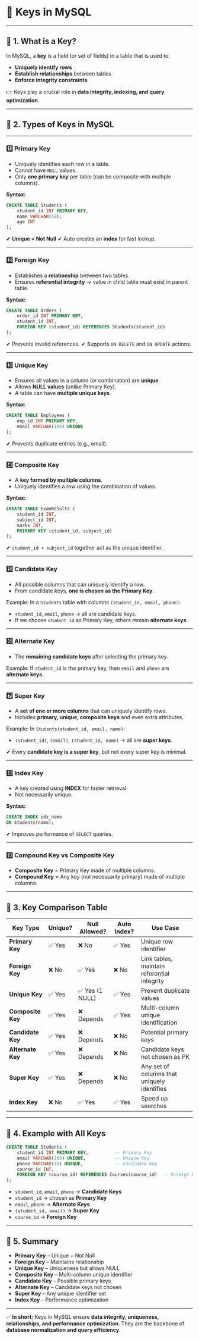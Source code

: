 
# 📘 **Keys in MySQL**

---

## 🔹 1. What is a Key?

In MySQL, a **key** is a field (or set of fields) in a table that is used to:

* **Uniquely identify rows**
* **Establish relationships** between tables
* **Enforce integrity constraints**

👉 Keys play a crucial role in **data integrity, indexing, and query optimization**.

---

## 🔹 2. Types of Keys in MySQL

---

### 1️⃣ **Primary Key**

* Uniquely identifies each row in a table.
* Cannot have `NULL` values.
* Only **one primary key** per table (can be composite with multiple columns).

**Syntax:**

```sql
CREATE TABLE Students (
    student_id INT PRIMARY KEY,
    name VARCHAR(50),
    age INT
);
```

✔ **Unique + Not Null**
✔ Auto creates an **index** for fast lookup.

---

### 2️⃣ **Foreign Key**

* Establishes a **relationship** between two tables.
* Ensures **referential integrity** → value in child table must exist in parent table.

**Syntax:**

```sql
CREATE TABLE Orders (
    order_id INT PRIMARY KEY,
    student_id INT,
    FOREIGN KEY (student_id) REFERENCES Students(student_id)
);
```

✔ Prevents invalid references.
✔ Supports `ON DELETE` and `ON UPDATE` actions.

---

### 3️⃣ **Unique Key**

* Ensures all values in a column (or combination) are **unique**.
* Allows **NULL values** (unlike Primary Key).
* A table can have **multiple unique keys**.

**Syntax:**

```sql
CREATE TABLE Employees (
    emp_id INT PRIMARY KEY,
    email VARCHAR(100) UNIQUE
);
```

✔ Prevents duplicate entries (e.g., email).

---

### 4️⃣ **Composite Key**

* A **key formed by multiple columns**.
* Uniquely identifies a row using the combination of values.

**Syntax:**

```sql
CREATE TABLE ExamResults (
    student_id INT,
    subject_id INT,
    marks INT,
    PRIMARY KEY (student_id, subject_id)
);
```

✔ `student_id + subject_id` together act as the unique identifier.

---

### 5️⃣ **Candidate Key**

* All possible columns that can uniquely identify a row.
* From candidate keys, **one is chosen as the Primary Key**.

Example:
In a `Students` table with columns `(student_id, email, phone)`:

* `student_id`, `email`, `phone` → all are candidate keys.
* If we choose `student_id` as Primary Key, others remain **alternate keys**.

---

### 6️⃣ **Alternate Key**

* The **remaining candidate keys** after selecting the primary key.

Example:
If `student_id` is the primary key, then `email` and `phone` are **alternate keys**.

---

### 7️⃣ **Super Key**

* A **set of one or more columns** that can uniquely identify rows.
* Includes **primary, unique, composite keys** and even extra attributes.

Example:
In `Students(student_id, email, name)`:

* `(student_id)`, `(email)`, `(student_id, name)` → all are **super keys**.

✔ Every **candidate key is a super key**, but not every super key is minimal.

---

### 8️⃣ **Index Key**

* A key created using **INDEX** for faster retrieval.
* Not necessarily unique.

**Syntax:**

```sql
CREATE INDEX idx_name 
ON Students(name);
```

✔ Improves performance of `SELECT` queries.

---

### 9️⃣ **Compound Key vs Composite Key**

* **Composite Key** = Primary Key made of multiple columns.
* **Compound Key** = Any key (not necessarily primary) made of multiple columns.

---

## 🔹 3. Key Comparison Table

| **Key Type**      | **Unique?** | **Null Allowed?** | **Auto Index?** | **Use Case**                                |
| ----------------- | ----------- | ----------------- | --------------- | ------------------------------------------- |
| **Primary Key**   | ✅ Yes       | ❌ No              | ✅ Yes           | Unique row identifier                       |
| **Foreign Key**   | ❌ No        | ✅ Yes             | ❌ No            | Link tables, maintain referential integrity |
| **Unique Key**    | ✅ Yes       | ✅ Yes (1 NULL)    | ✅ Yes           | Prevent duplicate values                    |
| **Composite Key** | ✅ Yes       | ❌ Depends         | ✅ Yes           | Multi-column unique identification          |
| **Candidate Key** | ✅ Yes       | ❌ Depends         | ❌ No            | Potential primary keys                      |
| **Alternate Key** | ✅ Yes       | ❌ Depends         | ❌ No            | Candidate keys not chosen as PK             |
| **Super Key**     | ✅ Yes       | ❌ Depends         | ❌ No            | Any set of columns that uniquely identifies |
| **Index Key**     | ❌ No        | ✅ Yes             | ✅ Yes           | Speed up searches                           |

---

## 🔹 4. Example with All Keys

```sql
CREATE TABLE Students (
    student_id INT PRIMARY KEY,          -- Primary Key
    email VARCHAR(100) UNIQUE,           -- Unique Key
    phone VARCHAR(15) UNIQUE,            -- Candidate Key
    course_id INT,
    FOREIGN KEY (course_id) REFERENCES Courses(course_id)  -- Foreign Key
);
```

* `student_id`, `email`, `phone` → **Candidate Keys**
* `student_id` → chosen as **Primary Key**
* `email`, `phone` → **Alternate Keys**
* `(student_id, email)` → **Super Key**
* `course_id` → **Foreign Key**

---

## 🔹 5. Summary

* **Primary Key** – Unique + Not Null
* **Foreign Key** – Maintains relationship
* **Unique Key** – Uniqueness but allows NULL
* **Composite Key** – Multi-column unique identifier
* **Candidate Key** – Possible primary keys
* **Alternate Key** – Candidate keys not chosen
* **Super Key** – Any unique identifier set
* **Index Key** – Performance optimization

---

✅ **In short:**
Keys in MySQL ensure **data integrity, uniqueness, relationships, and performance optimization**. They are the backbone of **database normalization and query efficiency**.
